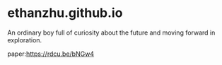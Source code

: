 # ethanzhu.github.io
An ordinary boy full of curiosity about the future and moving forward in exploration.

paper:https://rdcu.be/bNGw4
